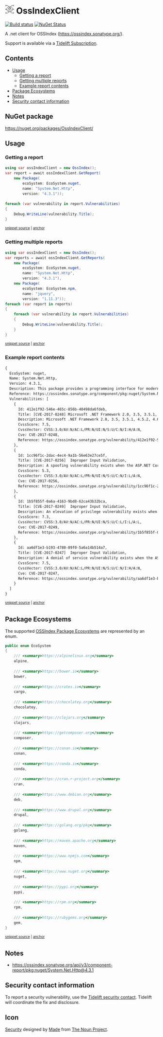 # <img src="/src/icon.png" height="30px"> OssIndexClient

[![Build status](https://ci.appveyor.com/api/projects/status/41kf6ll7dbad35px?svg=true)](https://ci.appveyor.com/project/SimonCropp/ossindexclient)
[![NuGet Status](https://img.shields.io/nuget/v/OssIndexClient.svg)](https://www.nuget.org/packages/OssIndexClient/)

A .net client for OSSIndex (https://ossindex.sonatype.org/).

Support is available via a [Tidelift Subscription](https://tidelift.com/subscription/pkg/nuget-ossindexclient?utm_source=nuget-ossindexclient&utm_medium=referral&utm_campaign=enterprise).

<!-- toc -->
## Contents

  * [Usage](#usage)
    * [Getting a report](#getting-a-report)
    * [Getting multiple reports](#getting-multiple-reports)
    * [Example report contents](#example-report-contents)
  * [Package Ecosystems](#package-ecosystems)
  * [Notes](#notes)
  * [Security contact information](#security-contact-information)<!-- endToc -->


## NuGet package

https://nuget.org/packages/OssIndexClient/


## Usage

### Getting a report

<!-- snippet: GetReport -->
<a id='snippet-getreport'></a>
```cs
using var ossIndexClient = new OssIndex();
var report = await ossIndexClient.GetReport(
    new Package(
        ecoSystem: EcoSystem.nuget,
        name: "System.Net.Http",
        version: "4.3.1"));

foreach (var vulnerability in report.Vulnerabilities)
{
    Debug.WriteLine(vulnerability.Title);
}
```
<sup><a href='/src/Tests/Tests.cs#L61-L74' title='Snippet source file'>snippet source</a> | <a href='#snippet-getreport' title='Start of snippet'>anchor</a></sup>
<!-- endSnippet -->


### Getting multiple reports

<!-- snippet: GetReports -->
<a id='snippet-getreports'></a>
```cs
using var ossIndexClient = new OssIndex();
var reports = await ossIndexClient.GetReports(
    new Package(
        ecoSystem: EcoSystem.nuget,
        name: "System.Net.Http",
        version: "4.3.1"),
    new Package(
        ecoSystem: EcoSystem.npm,
        name: "jquery",
        version: "1.11.3"));
foreach (var report in reports)
{
    foreach (var vulnerability in report.Vulnerabilities)
    {
        Debug.WriteLine(vulnerability.Title);
    }
}
```
<sup><a href='/src/Tests/Tests.cs#L30-L50' title='Snippet source file'>snippet source</a> | <a href='#snippet-getreports' title='Start of snippet'>anchor</a></sup>
<!-- endSnippet -->


### Example report contents

<!-- snippet: Tests.GetReport.verified.txt -->
<a id='snippet-Tests.GetReport.verified.txt'></a>
```txt
{
  EcoSystem: nuget,
  Name: System.Net.Http,
  Version: 4.3.1,
  Description: This package provides a programming interface for modern HTTP applications. This package includes HttpClient for sending requests over HTTP, as well as HttpRequestMessage and HttpResponseMessage for processing HTTP messages.,
  Reference: https://ossindex.sonatype.org/component/pkg:nuget/System.Net.Http@4.3.1?utm_source=ossindexclient&utm_medium=integration,
  Vulnerabilities: [
    {
      Id: 412e1f92-546e-465c-856b-40498da6fdeb,
      Title: [CVE-2017-0248] Microsoft .NET Framework 2.0, 3.5, 3.5.1, 4.5.2, 4.6, 4.6.1, 4.6.2 and 4.7 allow...,
      Description: Microsoft .NET Framework 2.0, 3.5, 3.5.1, 4.5.2, 4.6, 4.6.1, 4.6.2 and 4.7 allow an attacker to bypass Enhanced Security Usage taggings when they present a certificate that is invalid for a specific use, aka ".NET Security Feature Bypass Vulnerability.",
      CvssScore: 7.5,
      CvssVector: CVSS:3.0/AV:N/AC:L/PR:N/UI:N/S:U/C:N/I:H/A:N,
      Cve: CVE-2017-0248,
      Reference: https://ossindex.sonatype.org/vulnerability/412e1f92-546e-465c-856b-40498da6fdeb?component-type=nuget&component-name=System.Net.Http&utm_source=ossindexclient&utm_medium=integration
    },
    {
      Id: 1cc96f1c-2dac-4ec4-9a1b-56e63e27ce5f,
      Title: [CVE-2017-0256]  Improper Input Validation,
      Description: A spoofing vulnerability exists when the ASP.NET Core fails to properly sanitize web requests.,
      CvssScore: 5.3,
      CvssVector: CVSS:3.0/AV:N/AC:L/PR:N/UI:N/S:U/C:N/I:L/A:N,
      Cve: CVE-2017-0256,
      Reference: https://ossindex.sonatype.org/vulnerability/1cc96f1c-2dac-4ec4-9a1b-56e63e27ce5f?component-type=nuget&component-name=System.Net.Http&utm_source=ossindexclient&utm_medium=integration
    },
    {
      Id: 1b5f855f-0a6a-4163-9bd8-62ca43b32bca,
      Title: [CVE-2017-0249]  Improper Input Validation,
      Description: An elevation of privilege vulnerability exists when the ASP.NET Core fails to properly sanitize web requests.,
      CvssScore: 7.3,
      CvssVector: CVSS:3.0/AV:N/AC:L/PR:N/UI:N/S:U/C:L/I:L/A:L,
      Cve: CVE-2017-0249,
      Reference: https://ossindex.sonatype.org/vulnerability/1b5f855f-0a6a-4163-9bd8-62ca43b32bca?component-type=nuget&component-name=System.Net.Http&utm_source=ossindexclient&utm_medium=integration
    },
    {
      Id: aa6df1e3-b193-4780-89f0-5a6a14b514a7,
      Title: [CVE-2017-0247]  Improper Input Validation,
      Description: A denial of service vulnerability exists when the ASP.NET Core fails to properly validate web requests. NOTE: Microsoft has not commented on third-party claims that the issue is that the TextEncoder.EncodeCore function in the System.Text.Encodings.Web package in ASP.NET Core Mvc before 1.0.4 and 1.1.x before 1.1.3 allows remote attackers to cause a denial of service by leveraging failure to properly calculate the length of 4-byte characters in the Unicode Non-Character range.,
      CvssScore: 7.5,
      CvssVector: CVSS:3.0/AV:N/AC:L/PR:N/UI:N/S:U/C:N/I:H/A:N,
      Cve: CVE-2017-0247,
      Reference: https://ossindex.sonatype.org/vulnerability/aa6df1e3-b193-4780-89f0-5a6a14b514a7?component-type=nuget&component-name=System.Net.Http&utm_source=ossindexclient&utm_medium=integration
    }
  ]
}
```
<sup><a href='/src/Tests/Tests.GetReport.verified.txt#L1-L45' title='Snippet source file'>snippet source</a> | <a href='#snippet-Tests.GetReport.verified.txt' title='Start of snippet'>anchor</a></sup>
<!-- endSnippet -->


## Package Ecosystems

The supported [OSSIndex Package Ecosystems](https://ossindex.sonatype.org/doc/coordinates) are represented by an enum.

<!-- snippet: EcoSystem -->
<a id='snippet-ecosystem'></a>
```cs
public enum EcoSystem
{
    /// <summary>https://alpinelinux.org</summary>
    alpine,

    /// <summary>https://bower.io</summary>
    bower,

    /// <summary>https://crates.io</summary>
    cargo,

    /// <summary>https://chocolatey.org</summary>
    chocolatey,

    /// <summary>https://clojars.org</summary>
    clojars,

    /// <summary>https://getcomposer.org</summary>
    composer,

    /// <summary>https://conan.io</summary>
    conan,

    /// <summary>https://conda.io</summary>
    conda,

    /// <summary>https://cran.r-project.org</summary>
    cran,

    /// <summary>https://www.debian.org</summary>
    deb,

    /// <summary>https://www.drupal.org</summary>
    drupal,

    /// <summary>https://golang.org/pkg</summary>
    golang,

    /// <summary>https://maven.apache.org</summary>
    maven,

    /// <summary>https://www.npmjs.com</summary>
    npm,

    /// <summary>https://www.nuget.org</summary>
    nuget,

    /// <summary>https://pypi.org</summary>
    pypi,

    /// <summary>https://rpm.org</summary>
    rpm,

    /// <summary>https://rubygems.org</summary>
    gem,
}
```
<sup><a href='/src/OssIndexClient/EcoSystem.cs#L7-L66' title='Snippet source file'>snippet source</a> | <a href='#snippet-ecosystem' title='Start of snippet'>anchor</a></sup>
<!-- endSnippet -->


## Notes

 * https://ossindex.sonatype.org/api/v3/component-report/pkg:nuget/System.Net.Http@4.3.1


## Security contact information

To report a security vulnerability, use the [Tidelift security contact](https://tidelift.com/security). Tidelift will coordinate the fix and disclosure.


## Icon

[Security](https://thenounproject.com/term/security/1264523/) designed by [Made](https://thenounproject.com/elki/) from [The Noun Project](https://thenounproject.com/creativepriyanka).
